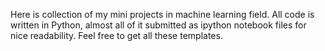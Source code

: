 Here is collection of my mini projects in machine learning field. All code is written in Python, almost all of it submitted as ipython notebook files for nice readability.  Feel free to get all these templates.
